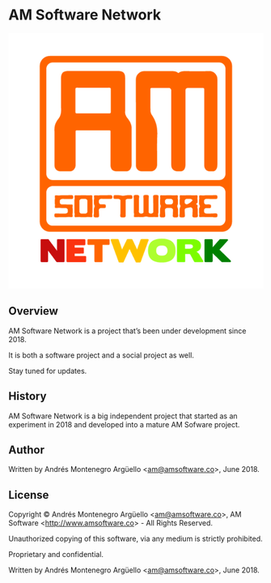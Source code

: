 # AM Software Network


![AM Software Network](./img/logo.png "AM Software Network")

## Overview

AM Software Network is a project that’s been under development since 2018.

It is both a software project and a social project as well.

Stay tuned for updates.

## History

AM Software Network is a big independent project that started as an experiment in 2018 and developed into a mature AM Sofware project.

## Author

Written by Andrés Montenegro Argüello <<am@amsoftware.co>>, June 2018.

## License

Copyright © Andrés Montenegro Argüello <<am@amsoftware.co>>, AM Software <<http://www.amsoftware.co>> - All Rights Reserved.

Unauthorized copying of this software, via any medium is strictly prohibited.

Proprietary and confidential.

Written by Andrés Montenegro Argüello <<am@amsoftware.co>>, June 2018.
